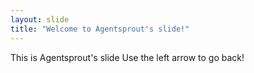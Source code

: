 ```yaml
---
layout: slide
title: "Welcome to Agentsprout's slide!"
---
```

This is Agentsprout's slide
Use the left arrow to go back!
